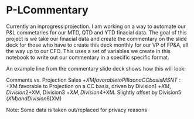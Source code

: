 # P-LCommentary

Currently an inprogress projection. I am working on a way to automate our P&L commetaries for our MTD, QTD and YTD finacial data. The goal of this project is we take our finacial data and create the commentary on the slide deck for those who have to create this deck monthly for our VP of FP&A, all the way up to our CFO. This uses a set of variables we create in this notebook to write out our commentary in a specific specific format. 

An example line from the commentary slide deck shows how this will look: 

Comments vs. Projection
Sales +$XM favorable to PIIIa on a CC basis
MSNT: +$XM favorable to Projection on a CC basis, driven by Division1 +$XM, Division2 +$XM, Division3 +$XM, Division4 +$XM. Slightly offset by Division5 ($XM) and Division6 ($XM) 

Note: Some data is taken out/replaced for privacy reasons
